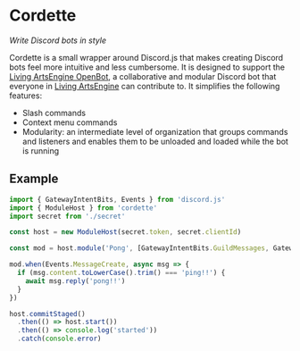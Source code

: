 # Cordette

_Write Discord bots in style_

Cordette is a small wrapper around Discord.js that makes creating Discord bots feel more intuitive and less cumbersome. It is designed to support the [Living ArtsEngine OpenBot](https://gitlab.umich.edu/living-artsengineers/open-bot), a collaborative and modular Discord bot that everyone in [Living ArtsEngine](https://livingartsengine.engin.umich.edu) can contribute to. It simplifies the following features:
 - Slash commands
 - Context menu commands
 - Modularity: an intermediate level of organization that groups commands and listeners and enables them to be unloaded and loaded while the bot is running

## Example

```ts
import { GatewayIntentBits, Events } from 'discord.js'
import { ModuleHost } from 'cordette'
import secret from './secret'

const host = new ModuleHost(secret.token, secret.clientId)

const mod = host.module('Pong', [GatewayIntentBits.GuildMessages, GatewayIntentBits.Guilds])

mod.when(Events.MessageCreate, async msg => {
  if (msg.content.toLowerCase().trim() === 'ping!!') {
    await msg.reply('pong!!')
  }
})

host.commitStaged()
  .then(() => host.start())
  .then(() => console.log('started'))
  .catch(console.error)
```